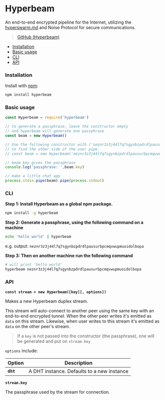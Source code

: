# Hyperbeam

An end-to-end encrypted pipeline for the Internet, utilizing the [hyperswarm.md](../building-blocks/hyperswarm.md "mention") and Noise Protocol for secure communications.

> [GitHub (Hyperbeam)](https://github.com/mafintosh/hyperbeam)

* [Installation](hyperbeam.md#installation)
* [Basic usage](hyperbeam.md#usage)
* [CLI](hyperbeam.md#cli)
* [API](hyperbeam.md#api)

### Installation

Install with [npm](https://www.npmjs.com/):

```bash
npm install hyperbeam
```

### Basic usage

```javascript
const Hyperbeam = require('hyperbeam')

// to generate a passphrase, leave the constructor empty 
// and hyperbeam will generate one passphrase
const beam = new Hyperbeam()

// Use the following constructor with ('neznr3z3j44l7q7sgynbzpdrdlpausurbpcmqvwupmuoidolbopa') a 32-byte unique passphrase
// to find the other side of the user pipe.
// const beam = new Hyperbeam('neznr3z3j44l7q7sgynbzpdrdlpausurbpcmqvwupmuoidolbopa')

// beam.key gives the passphrase
console.log('passphrase: ',beam.key)

// make a little chat app
process.stdin.pipe(beam).pipe(process.stdout)

```

### CLI

**Step 1: Install Hyperbeam as a global npm package.**

```bash
npm install -g hyperbeam
```

**Step 2: Generate a passphrase, using the following command on a machine**

```bash
echo 'hello world' | hyperbeam
```

e.g. output: `neznr3z3j44l7q7sgynbzpdrdlpausurbpcmqvwupmuoidolbopa`

**Step 3: Then on another machine run the following command**

```bash
# will print 'hello world'
hyperbeam neznr3z3j44l7q7sgynbzpdrdlpausurbpcmqvwupmuoidolbopa
```

### API

**`const stream = new Hyperbeam([key][, options])`**

Makes a new Hyperbeam duplex stream.

This stream will auto-connect to another peer using the same key with an end-to-end encrypted tunnel. When the other peer writes it's emitted as `data` on this stream. Likewise, when user writes to this stream it's emitted as `data` on the other peer's stream.

> If a `key` is not passed into the constructor (the passphrase), one will be generated and put on `stream.key`

`options` include:

| Option    | Description                                |
| --------- | ------------------------------------------ |
| **`dht`** | A DHT instance. Defaults to a new instance |

**`stream.key`**

The passphrase used by the stream for connection.
